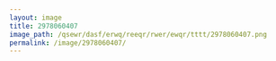 ```yaml
---
layout: image
title: 2978060407
image_path: /qsewr/dasf/erwq/reeqr/rwer/ewqr/tttt/2978060407.png
permalink: /image/2978060407/
---
```


